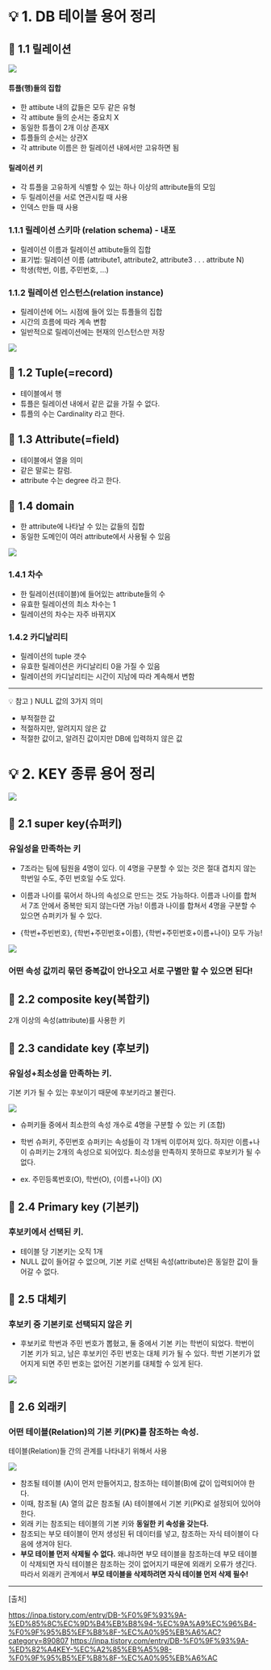 # 💡 1. DB 테이블 용어 정리

## 🔑 1.1 릴레이션

<img src=".\img\db_key_7.png">

#### 튜플(행)들의 집합

- 한 attibute 내의 값들은 모두 같은 유형
- 각 attibute 들의 순서는 중요치 X
- 동일한 튜플이 2개 이상 존재X
- 튜플들의 순서는 상관X
- 각 attribute 이름은 한 릴레이션 내에서만 고유하면 됨

#### 릴레이션 키

- 각 튜플을 고유하게 식별할 수 있는 하나 이상의 attribute들의 모임
- 두 릴레이션을 서로 연관시킬 때 사용
- 인덱스 만들 때 사용

### 1.1.1 릴레이션 스키마 (relation schema) - 내포

- 릴레이션 이름과 릴레이션 attibute들의 집합
- 표기법: 릴레이션 이름 (attribute1, attribute2, attribute3 . . . attribute N)
- 학생(학번, 이름, 주민번호, ...)

### 1.1.2 릴레이션 인스턴스(relation instance)

- 릴레이션에 어느 시점에 들어 있는 튜플들의 집합
- 시간의 흐름에 따라 계속 변함
- 일반적으로 릴레이션에는 현재의 인스턴스만 저장

<img src=".\img\db_key_8.png">

## 🔑 1.2 Tuple(=record)

- 테이블에서 행
- 튜플은 릴레이션 내에서 같은 값을 가질 수 없다.
- 튜플의 수는 Cardinality 라고 한다.

## 🔑 1.3 Attribute(=field)

- 테이블에서 열을 의미
- 같은 말로는 칼럼.
- attribute 수는 degree 라고 한다.

## 🔑 1.4 domain

- 한 attribute에 나타날 수 있는 값들의 집합
- 동일한 도메인이 여러 attribute에서 사용될 수 있음

<img src=".\img\db_key_9.png">

### 1.4.1 차수

- 한 릴레이션(테이블)에 들어있는 attribute들의 수
- 유효한 릴레이션의 최소 차수는 1
- 릴레이션의 차수는 자주 바뀌지X

### 1.4.2 카디날리티

- 릴레이션의 tuple 갯수
- 유효한 릴레이션은 카디날리티 0을 가질 수 있음
- 릴레이션의 카디날리티는 시간이 지남에 따라 계속해서 변함

---

💡 참고 ) NULL 값의 3가지 의미

- 부적절한 값
- 적절하지만, 알려지지 않은 값
- 적절한 값이고, 알려진 값이지만 DB에 입력하지 않은 값

# 💡 2. KEY 종류 용어 정리

<img src=".\img\db_key_1.png">

## 🔑 2.1 super key(슈퍼키)

### 유일성을 만족하는 키

- 7조라는 팀에 팀원을 4명이 있다. 이 4명을 구분할 수 있는 것은 절대 겹치지 않는 학번일 수도, 주민 번호일 수도 있다.

- 이름과 나이를 묶어서 하나의 속성으로 만드는 것도 가능하다. 이름과 나이를 합쳐서 7조 안에서 중복만 되지 않는다면 가능! 이름과 나이를 합쳐서 4명을 구분할 수 있으면 슈퍼키가 될 수 있다.

- {학번+주빈번호}, {학번+주민번호+이름}, {학번+주민번호+이름+나이} 모두 가능!

<img src=".\img\db_key_2.png">

### 어떤 속성 값끼리 묶던 중복값이 안나오고 서로 구별만 할 수 있으면 된다!

## 🔑 2.2 composite key(복합키)

2개 이상의 속성(attribute)를 사용한 키

## 🔑 2.3 candidate key (후보키)

### 유일성+최소성을 만족하는 키.

기본 키가 될 수 있는 후보이기 때문에 후보키라고 불린다.

<img src=".\img\db_key_3.png">

- 슈퍼키들 중에서 최소한의 속성 개수로 4명을 구분할 수 있는 키 (조합)

- 학번 슈퍼키, 주민번호 슈퍼키는 속성들이 각 1개씩 이루어져 있다. 하지만 이름+나이 슈퍼키는 2개의 속성으로 되어있다. 최소성을 만족하지 못하므로 후보키가 될 수 없다.

- ex. 주민등록번호(O), 학번(O), {이름+나이} (X)

## 🔑 2.4 Primary key (기본키)

### 후보키에서 선택된 키.

- 테이블 당 기본키는 오직 1개
- NULL 값이 들어갈 수 없으며, 기본 키로 선택된 속성(attribute)은 동일한 값이 들어갈 수 없다.

## 🔑 2.5 대체키

### 후보키 중 기본키로 선택되지 않은 키

- 후보키로 학번과 주민 번호가 뽑혔고, 둘 중에서 기본 키는 학번이 되었다. 학번이 기본 키가 되고, 남은 후보키인 주민 번호는 대체 키가 될 수 있다. 학번 기본키가 없어지게 되면 주민 번호는 없어진 기본키를 대체할 수 있게 된다.

<img src=".\img\db_key_5.png">

## 🔑 2.6 외래키

### 어떤 테이블(Relation)의 기본 키(PK)를 참조하는 속성.

테이블(Relation)들 간의 관계를 나타내기 위해서 사용

<img src=".\img\db_key_6.png">

- 참조될 테이블 (A)이 먼저 만들어지고, 참조하는 테이블(B)에 값이 입력되어야 한다.
- 이때, 참조될 (A) 열의 값은 참조될 (A) 테이블에서 기본 키(PK)로 설정되어 있어야 한다.
- 외래 키는 참조되는 테이블의 기본 키와 **동일한 키 속성을 갖는다.**
- 참조되는 부모 테이블이 먼저 생성된 뒤 데이터를 넣고, 참조하는 자식 테이블이 다음에 생겨야 된다.
- **부모 테이블 먼저 삭제될 수 없다.** 왜냐하면 부모 테이블을 참조하는데 부모 테이블이 삭제되면 자식 테이블은 참조하는 것이 없어지기 때문에 외래키 오류가 생긴다. 따라서 외래키 관계에서 **부모 테이블을 삭제하려면 자식 테이블 먼저 삭제 필수!**

---

[출처]

https://inpa.tistory.com/entry/DB-%F0%9F%93%9A-%ED%85%8C%EC%9D%B4%EB%B8%94-%EC%9A%A9%EC%96%B4-%F0%9F%95%B5%EF%B8%8F-%EC%A0%95%EB%A6%AC?category=890807
https://inpa.tistory.com/entry/DB-%F0%9F%93%9A-%ED%82%A4KEY-%EC%A2%85%EB%A5%98-%F0%9F%95%B5%EF%B8%8F-%EC%A0%95%EB%A6%AC
